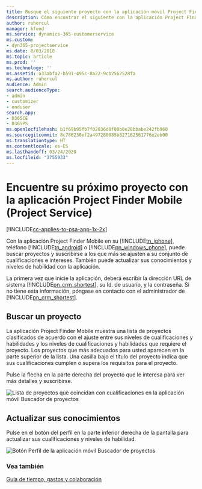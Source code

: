 ```yaml
---
title: Busque el siguiente proyecto con la aplicación móvil Project Finder Mobile
description: Cómo encontrar el siguiente con la aplicación Project Finder Mobile  para Project Service
author: ruhercul
manager: kfend
ms.service: dynamics-365-customerservice
ms.custom:
- dyn365-projectservice
ms.date: 8/03/2018
ms.topic: article
ms.prod: ''
ms.technology: ''
ms.assetid: a33abfa2-b591-495c-8a22-9cb2562528fa
ms.author: ruhercul
audience: Admin
search.audienceType:
- admin
- customizer
- enduser
search.app:
- D365CE
- D365PS
ms.openlocfilehash: b1f69b95fb7f02836d8f00b0e28bbabe242fb960
ms.sourcegitcommit: 8c786230ef2a497280885b827162561776e2eb00
ms.translationtype: HT
ms.contentlocale: es-ES
ms.lasthandoff: 03/24/2020
ms.locfileid: "3755933"
---
```

# <a name="find-your-next-project-with-the-project-finder-mobile-app-project-service"></a>Encuentre su próximo proyecto con la aplicación Project Finder Mobile (Project Service)

[!INCLUDE[cc-applies-to-psa-app-1x-2x](../includes/cc-applies-to-psa-app-1x-2x.md)]

Con la aplicación Project Finder Mobile en su [!INCLUDE[tn_iphone](../includes/tn-iphone.md)], teléfono [!INCLUDE[tn_android](../includes/tn-android.md)] o [!INCLUDE[pn_windows_phone](../includes/pn-windows-phone.md)], puede buscar proyectos y suscribirse a los que más se ajusten a su conjunto de cualificaciones e intereses. También puede actualizar sus conocimientos y niveles de habilidad con la aplicación.  
  
 La primera vez que inicie la aplicación, deberá escribir la dirección URL de sistema [!INCLUDE[pn_crm_shortest](../includes/pn-crm-shortest.md)], su Id. de usuario, y la contraseña. Si no tiene esta información, póngase en contacto con el administrador de [!INCLUDE[pn_crm_shortest](../includes/pn-crm-shortest.md)].  
  
## <a name="find-a-project"></a>Buscar un proyecto  
 La aplicación Project Finder Mobile muestra una lista de proyectos clasificados de acuerdo con el ajuste entre sus niveles de cualificaciones y habilidades y los niveles de cualificaciones y habilidades que requiere el proyecto. Los proyectos que más adecuados para usted aparecen en la parte superior de la lista. Una casilla bajo el título del proyecto indica que sus cualificaciones cumplen o supera los requisitos para el proyecto.  
  
 Pulse la flecha en la parte derecha del proyecto que le interesa para ver más detalles y suscribirse.  
  
 ![Lista de proyectos que coincidan con cualificaciones en la aplicación móvil Buscador de proyectos](../project-service/media/project-service-project-finder-list.png "Lista de proyectos que coincidan con cualificaciones en la aplicación móvil Buscador de proyectos")  
  
## <a name="update-your-skills"></a>Actualizar sus conocimientos  
 Pulse en el botón del perfil en la parte inferior derecha de la pantalla para actualizar sus cualificaciones y niveles de habilidad.  
  
 ![Botón Perfil de la aplicación móvil Buscador de proyectos](../project-service/media/project-service-project-finder-profile.png "Botón Perfil de la aplicación móvil Buscador de proyectos")  
  
### <a name="see-also"></a>Vea también  
 [Guía de tiempo, gastos y colaboración](../project-service/time-expense-collaboration-guide.md)
